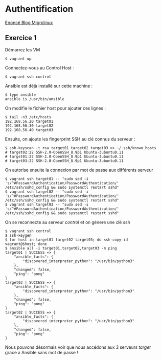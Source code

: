 # Authentification
[Enoncé Blog Migrolinux](https://blog.microlinux.fr/formation-ansible-04-authentification/)

## Exercice 1
Démarrez les VM
```console
$ vagrant up
```
Connectez-vous au Control Host :
```console
$ vagrant ssh control
```
Ansible est déjà installé sur cette machine :
```console
$ type ansible
ansible is /usr/bin/ansible
```
On modifie le fichier host pour ajouter ces lignes :
```console
$ tail -n3 /etc/hosts
192.168.56.20 target01
192.168.56.30 target02
192.168.56.40 target03
```
Ensuite, on ajoute les fingerprint SSH au clé connus du serveur : 
```console
$ ssh-keyscan -t rsa target01 target02 target03 >> ~/.ssh/known_hosts
# target02:22 SSH-2.0-OpenSSH_8.9p1 Ubuntu-3ubuntu0.11
# target01:22 SSH-2.0-OpenSSH_8.9p1 Ubuntu-3ubuntu0.11
# target03:22 SSH-2.0-OpenSSH_8.9p1 Ubuntu-3ubuntu0.11
```
On autorise ensuite la connexion par mot de passe aux différents serveur 
```console
$ vagrant ssh target01 -- "sudo sed -i 's/^#PasswordAuthentication/PasswordAuthentication/' /etc/ssh/sshd_config && sudo systemctl restart sshd"
$ vagrant ssh target02 -- "sudo sed -i 's/^#PasswordAuthentication/PasswordAuthentication/' /etc/ssh/sshd_config && sudo systemctl restart sshd"
$ vagrant ssh target03 -- "sudo sed -i 's/^#PasswordAuthentication/PasswordAuthentication/' /etc/ssh/sshd_config && sudo systemctl restart sshd"
```
On se reconnecte au serveur _control_ et on génere une clé ssh
```console
$ vagrant ssh control
$ ssh-keygen
$ for host in target01 target02 target03; do ssh-copy-id vagrant@$host; done
$ ansible all -i target01,target02,target03 -m ping
target01 | SUCCESS => {
    "ansible_facts": {
        "discovered_interpreter_python": "/usr/bin/python3"
    },
    "changed": false,
    "ping": "pong"
}
target03 | SUCCESS => {
    "ansible_facts": {
        "discovered_interpreter_python": "/usr/bin/python3"
    },
    "changed": false,
    "ping": "pong"
}
target02 | SUCCESS => {
    "ansible_facts": {
        "discovered_interpreter_python": "/usr/bin/python3"
    },
    "changed": false,
    "ping": "pong"
}
```
Nous pouvons désormais voir que nous accédons aux 3 serveurs _target_ grace a Ansible sans mot de passe ! 
